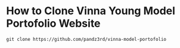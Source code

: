 # How to Clone Vinna Young Model Portofolio Website

```
git clone https://github.com/pandz3rd/vinna-model-portofolio
```

